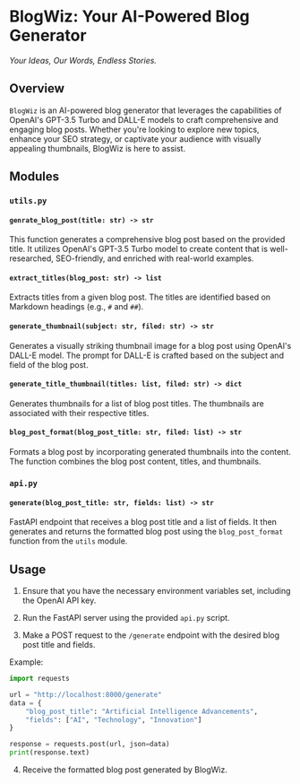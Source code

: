 # BlogWiz: Your AI-Powered Blog Generator

*Your Ideas, Our Words, Endless Stories.*

## Overview

`BlogWiz` is an AI-powered blog generator that leverages the capabilities of OpenAI's GPT-3.5 Turbo and DALL-E models to craft comprehensive and engaging blog posts. Whether you're looking to explore new topics, enhance your SEO strategy, or captivate your audience with visually appealing thumbnails, BlogWiz is here to assist.

## Modules

### `utils.py`

#### `genrate_blog_post(title: str) -> str`

This function generates a comprehensive blog post based on the provided title. It utilizes OpenAI's GPT-3.5 Turbo model to create content that is well-researched, SEO-friendly, and enriched with real-world examples.

#### `extract_titles(blog_post: str) -> list`

Extracts titles from a given blog post. The titles are identified based on Markdown headings (e.g., `#` and `##`).

#### `generate_thumbnail(subject: str, filed: str) -> str`

Generates a visually striking thumbnail image for a blog post using OpenAI's DALL-E model. The prompt for DALL-E is crafted based on the subject and field of the blog post.

#### `generate_title_thumbnail(titles: list, filed: str) -> dict`

Generates thumbnails for a list of blog post titles. The thumbnails are associated with their respective titles.

#### `blog_post_format(blog_post_title: str, filed: list) -> str`

Formats a blog post by incorporating generated thumbnails into the content. The function combines the blog post content, titles, and thumbnails.

### `api.py`

#### `generate(blog_post_title: str, fields: list) -> str`

FastAPI endpoint that receives a blog post title and a list of fields. It then generates and returns the formatted blog post using the `blog_post_format` function from the `utils` module.

## Usage

1. Ensure that you have the necessary environment variables set, including the OpenAI API key.

2. Run the FastAPI server using the provided `api.py` script.

3. Make a POST request to the `/generate` endpoint with the desired blog post title and fields.

Example:
```python
import requests

url = "http://localhost:8000/generate"
data = {
    "blog_post_title": "Artificial Intelligence Advancements",
    "fields": ["AI", "Technology", "Innovation"]
}

response = requests.post(url, json=data)
print(response.text)
```

4. Receive the formatted blog post generated by BlogWiz.
